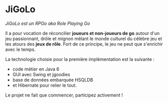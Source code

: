 # JiGoLo #
_JiGoLo est un RPGo aka Role Playing Go_

Il a pour vocation de réconcilier **joueurs et non-joueurs de go** autour d'un jeu passionnant, drôle et mignon mêlant le monde culturel du célèbre jeu et les atours des **jeux de rôle**. Fort de ce principe, le jeu ne peut que s'enrichir avec le temps.

La technologie choisie pour la première implémentation est la suivante :
  * code métier en Java 6
  * GUI avec Swing et jgoodies
  * base de données embarquée HSQLDB
  * et Hibernate pour relier le tout.

Le projet ne fait que commencer, participez activement !